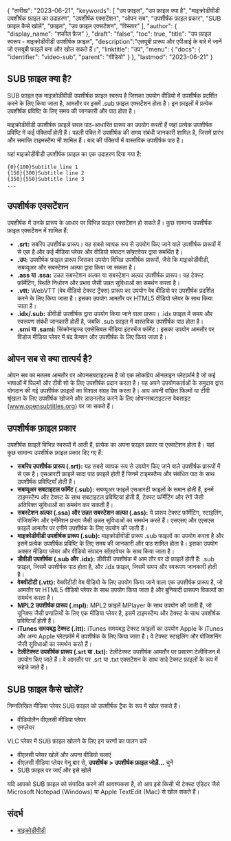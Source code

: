 {
"तारीख": "2023-06-21",
  "keywords": [
"उप फ़ाइल",
"उप फ़ाइल क्या है",
"माइक्रोडीवीडी उपशीर्षक फ़ाइल का उदाहरण",
"उपशीर्षक एक्सटेंशन",
"ओपन सब",
"उपशीर्षक फ़ाइल प्रकार",
"SUB फ़ाइल कैसे खोलें",
"फ़ाइल",
"उप फ़ाइल एक्सटेंशन",
"विस्तार"
],
  "author": {
"display_name": "शकील फ़ैज़"
},
"draft": "false",
"toc": true,
"title": "उप फ़ाइल स्वरूप - माइक्रोडीवीडी उपशीर्षक फ़ाइल",
  "description":"एसयूबी प्रारूप और एपीआई के बारे में जानें जो एसयूबी फाइलें बना और खोल सकते हैं।",
"linktitle": "उप",
  "menu": {
    "docs": {
      "identifier": "video-sub",
"parent": "वीडियो"
}
},
"lastmod": "2023-06-21"
}

## SUB फ़ाइल क्या है?

SUB फ़ाइल एक माइक्रोडीवीडी उपशीर्षक फ़ाइल स्वरूप है जिसका उपयोग वीडियो में उपशीर्षक प्रदर्शित करने के लिए किया जाता है, आमतौर पर इसमें .sub फ़ाइल एक्सटेंशन होता है। इन फ़ाइलों में प्रत्येक उपशीर्षक प्रविष्टि के लिए समय की जानकारी और पाठ होता है।

माइक्रोडीवीडी उपशीर्षक फ़ाइलें सरल पाठ-आधारित प्रारूप का उपयोग करती हैं जहां प्रत्येक उपशीर्षक प्रविष्टि में कई पंक्तियाँ होती हैं। पहली पंक्ति में उपशीर्षक की समय संबंधी जानकारी शामिल है, जिसमें प्रारंभ और समाप्ति टाइमस्टैम्प भी शामिल हैं। बाद की पंक्तियों में वास्तविक उपशीर्षक पाठ है।

यहां माइक्रोडीवीडी उपशीर्षक फ़ाइल का एक उदाहरण दिया गया है:

```
{0}{100}Subtitle line 1
{150}{300}Subtitle line 2
{350}{550}Subtitle line 3
...
```

## उपशीर्षक एक्सटेंशन

उपशीर्षक में उनके प्रारूप के आधार पर विभिन्न फ़ाइल एक्सटेंशन हो सकते हैं। कुछ सामान्य उपशीर्षक फ़ाइल एक्सटेंशन में शामिल हैं:

- **.srt:** सबरिप उपशीर्षक प्रारूप। यह सबसे व्यापक रूप से उपयोग किए जाने वाले उपशीर्षक प्रारूपों में से एक है और कई मीडिया प्लेयर और वीडियो संपादन सॉफ़्टवेयर द्वारा समर्थित है।
- **.उप:** उपशीर्षक फ़ाइल प्रारूप जिसका उपयोग विभिन्न उपशीर्षक प्रारूपों, जैसे कि माइक्रोडीवीडी, सबव्यूअर और सबस्टेशन अल्फा द्वारा किया जा सकता है।
- **.ass या .ssa:** उन्नत सबस्टेशन अल्फा या सबस्टेशन अल्फा उपशीर्षक प्रारूप। यह टेक्स्ट फ़ॉर्मेटिंग, स्थिति निर्धारण और प्रभाव जैसी उन्नत सुविधाओं का समर्थन करता है।
- **.vtt:** WebVTT (वेब वीडियो टेक्स्ट ट्रैक्स) प्रारूप का उपयोग वेब वीडियो पर उपशीर्षक प्रदर्शित करने के लिए किया जाता है। इसका उपयोग आमतौर पर HTML5 वीडियो प्लेयर के साथ किया जाता है।
- **.idx/.sub:** डीवीडी उपशीर्षक द्वारा उपयोग किया जाने वाला प्रारूप। .idx फ़ाइल में समय और स्वरूपण संबंधी जानकारी होती है, जबकि .sub फ़ाइल में वास्तविक उपशीर्षक पाठ होता है।
- **.smi या .sami:** सिंक्रोनाइज्ड एक्सेसिबल मीडिया इंटरचेंज फॉर्मेट। इसका उपयोग आमतौर पर विंडोज मीडिया प्लेयर में बंद कैप्शन और उपशीर्षक के लिए किया जाता है।

## ओपन सब से क्या तात्पर्य है?

ओपन सब का मतलब आमतौर पर ओपनसबटाइटल्स है जो एक लोकप्रिय ऑनलाइन प्लेटफ़ॉर्म है जो कई भाषाओं में फिल्मों और टीवी शो के लिए उपशीर्षक प्रदान करता है। यह अपने उपयोगकर्ताओं के समुदाय द्वारा योगदान की गई उपशीर्षक फ़ाइलों का विशाल संग्रह पेश करता है। आप अपनी वांछित फिल्मों या टीवी श्रृंखला के लिए उपशीर्षक खोजने और डाउनलोड करने के लिए ओपनसबटाइटल्स वेबसाइट (www.opensubtitles.org) पर जा सकते हैं।

## उपशीर्षक फ़ाइल प्रकार

उपशीर्षक फ़ाइलें विभिन्न स्वरूपों में आती हैं, प्रत्येक का अपना फ़ाइल प्रकार या एक्सटेंशन होता है। यहां कुछ सामान्य उपशीर्षक फ़ाइल प्रकार दिए गए हैं:

- **सबरिप उपशीर्षक प्रारूप (.srt):** यह सबसे व्यापक रूप से उपयोग किए जाने वाले उपशीर्षक प्रारूपों में से एक है। एसआरटी फ़ाइलें सादा पाठ फ़ाइलें होती हैं जिनमें टाइमस्टैम्प और संबंधित पाठ के साथ उपशीर्षक प्रविष्टियाँ होती हैं।
- **सबव्यूअर सबटाइटल फॉर्मेट (.sub):** सबव्यूअर फाइलें एसआरटी फाइलों के समान होती हैं, इनमें टाइमस्टैम्प और टेक्स्ट के साथ सबटाइटल प्रविष्टियां होती हैं, टेक्स्ट फॉर्मेटिंग और रंगों जैसी अतिरिक्त सुविधाओं का समर्थन कर सकती हैं।
- **सबस्टेशन अल्फा (.ssa) और उन्नत सबस्टेशन अल्फा (.ass):** ये प्रारूप टेक्स्ट फ़ॉर्मेटिंग, स्टाइलिंग, पोजिशनिंग और एनीमेशन प्रभाव जैसी उन्नत सुविधाओं का समर्थन करते हैं। एसएसए और एएसएस फ़ाइलें आमतौर पर एनीमे उपशीर्षक के लिए उपयोग की जाती हैं।
- **माइक्रोडीवीडी उपशीर्षक प्रारूप (.sub):** माइक्रोडीवीडी प्रारूप .sub फाइलों का उपयोग करता है और इसमें प्रत्येक उपशीर्षक प्रविष्टि के लिए समय की जानकारी और पाठ शामिल होता है। इसका उपयोग अक्सर मीडिया प्लेयर और वीडियो संपादन सॉफ़्टवेयर के साथ किया जाता है।
- **डीवीडी उपशीर्षक (.sub और .idx):** डीवीडी उपशीर्षक में आम तौर पर दो फ़ाइलें होती हैं: .sub फ़ाइल, जिसमें उपशीर्षक पाठ होता है, और .idx फ़ाइल, जिसमें समय और स्वरूपण जानकारी होती है।
- **वेबवीटीटी (.vtt):** वेबवीटीटी वेब वीडियो के लिए उपयोग किया जाने वाला एक उपशीर्षक प्रारूप है, जो आमतौर पर HTML5 वीडियो प्लेयर के साथ उपयोग किया जाता है और बुनियादी प्रारूपण विकल्पों का समर्थन करता है।
- **MPL2 उपशीर्षक प्रारूप (.mpl):** MPL2 फ़ाइलें MPlayer के साथ उपयोग की जाती हैं, जो यूनिक्स जैसी प्रणालियों के लिए एक मीडिया प्लेयर है, इसमें टाइमस्टैम्प और टेक्स्ट के साथ उपशीर्षक प्रविष्टियाँ होती हैं।
- **iTunes समयबद्ध टेक्स्ट (.itt):** iTunes समयबद्ध टेक्स्ट फ़ाइलों का उपयोग Apple के iTunes और अन्य Apple प्लेटफ़ॉर्म में उपशीर्षक के लिए किया जाता है। वे टेक्स्ट स्टाइलिंग और पोजिशनिंग जैसी सुविधाओं का समर्थन करते हैं।
- **टेलीटेक्स्ट उपशीर्षक प्रारूप (.srt या .txt):** टेलीटेक्स्ट उपशीर्षक आमतौर पर प्रसारण टेलीविजन में उपयोग किए जाते हैं। वे आमतौर पर .srt या .txt एक्सटेंशन के साथ सादे टेक्स्ट फ़ाइलों के रूप में सहेजे जाते हैं।

## SUB फ़ाइल कैसे खोलें?

निम्नलिखित मीडिया प्लेयर SUB फ़ाइल को उपशीर्षक ट्रैक के रूप में खोल सकते हैं।

- वीडियोलैन वीएलसी मीडिया प्लेयर
- एमप्लेयर

VLC प्लेयर में SUB फ़ाइल खोलने के लिए इन चरणों का पालन करें

- वीएलसी प्लेयर खोलें और अपना वीडियो चलाएं
- वीएलसी मीडिया प्लेयर मेनू बार से, **उपशीर्षक > उपशीर्षक फ़ाइल जोड़ें...** चुनें
- SUB फ़ाइल पर जाएँ और इसे खोलें

यदि आपको SUB फ़ाइल को संपादित करने की आवश्यकता है, तो आप इसे किसी भी टेक्स्ट एडिटर जैसे Microsoft Notepad (Windows) या Apple TextEdit (Mac) से खोल सकते हैं।

## संदर्भ
* [माइक्रोडीवीडी](https://en.wikipedia.org/wiki/MicroDVD)

